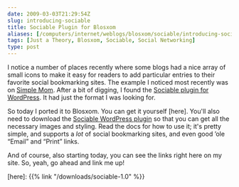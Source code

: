 ```yaml
--- 
date: 2009-03-03T21:29:54Z
slug: introducing-sociable
title: Sociable Plugin for Blosxom
aliases: [/computers/internet/weblogs/blosxom/sociable/introducing-sociable.html]
tags: [Just a Theory, Blosxom, Sociable, Social Networking]
type: post
---
```


I notice a number of places recently where some blogs had a nice array of small
icons to make it easy for readers to add particular entries to their favorite
social bookmarking sites. The example I noticed most recently was on [Simple
Mom]. After a bit of digging, I found the [Sociable plugin for
WordPress][sociable]. It had just the format I was looking for.

So today I ported it to Blosxom. You can get it yourself [here]. You'll also
need to download the [Sociable WordPress plugin][sociable] so that you can get
all the necessary images and styling. Read the docs for how to use it; it's
pretty simple, and supports a *lot* of social bookmarking sites, and even good
’ole “Email” and “Print” links.

And of course, also starting today, you can see the links right here on my site.
So, yeah, go ahead and link me up!

  [Simple Mom]: https://web.archive.org/web/20090302193224/http://simplemom.net/ "Simple Mom"
  [sociable]: https://yoast.com/wordpress/sociable/ "Sociable Plugin home page"
  [here]: {{% link "/downloads/sociable-1.0" %}}
